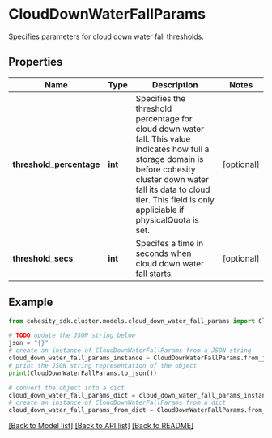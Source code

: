 # CloudDownWaterFallParams

Specifies parameters for cloud down water fall thresholds.

## Properties

Name | Type | Description | Notes
------------ | ------------- | ------------- | -------------
**threshold_percentage** | **int** | Specifies the threshold percentage for cloud down water fall. This value indicates how full a storage domain is before cohesity cluster down water fall its data to cloud tier. This field is only appliciable if physicalQuota is set. | [optional] 
**threshold_secs** | **int** | Specifes a time in seconds when cloud down water fall starts. | [optional] 

## Example

```python
from cohesity_sdk.cluster.models.cloud_down_water_fall_params import CloudDownWaterFallParams

# TODO update the JSON string below
json = "{}"
# create an instance of CloudDownWaterFallParams from a JSON string
cloud_down_water_fall_params_instance = CloudDownWaterFallParams.from_json(json)
# print the JSON string representation of the object
print(CloudDownWaterFallParams.to_json())

# convert the object into a dict
cloud_down_water_fall_params_dict = cloud_down_water_fall_params_instance.to_dict()
# create an instance of CloudDownWaterFallParams from a dict
cloud_down_water_fall_params_from_dict = CloudDownWaterFallParams.from_dict(cloud_down_water_fall_params_dict)
```
[[Back to Model list]](../README.md#documentation-for-models) [[Back to API list]](../README.md#documentation-for-api-endpoints) [[Back to README]](../README.md)



